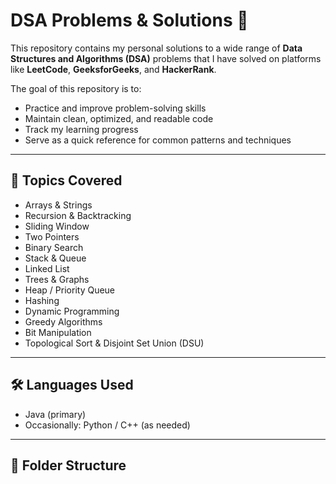 # DSA Problems & Solutions 🚀

This repository contains my personal solutions to a wide range of **Data Structures and Algorithms (DSA)** problems that I have solved on platforms like **LeetCode**, **GeeksforGeeks**, and **HackerRank**.

The goal of this repository is to:
- Practice and improve problem-solving skills
- Maintain clean, optimized, and readable code
- Track my learning progress
- Serve as a quick reference for common patterns and techniques

---

## 📌 Topics Covered

- Arrays & Strings
- Recursion & Backtracking
- Sliding Window
- Two Pointers
- Binary Search
- Stack & Queue
- Linked List
- Trees & Graphs
- Heap / Priority Queue
- Hashing
- Dynamic Programming
- Greedy Algorithms
- Bit Manipulation
- Topological Sort & Disjoint Set Union (DSU)

---

## 🛠️ Languages Used

- Java (primary)
- Occasionally: Python / C++ (as needed)

---

## 📁 Folder Structure

